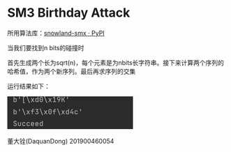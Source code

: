 # SM3 Birthday Attack


所用算法库：[snowland-smx · PyPI](https://pypi.org/project/snowland-smx/)

当我们要找到n bits的碰撞时

首先生成两个长为sqrt(n)，每个元素是为nbits长字符串。接下来计算两个序列的哈希值，作为两个新序列。最后再求序列的交集

运行结果如下：

![1](1.png)

董大铨(DaquanDong) 201900460054
